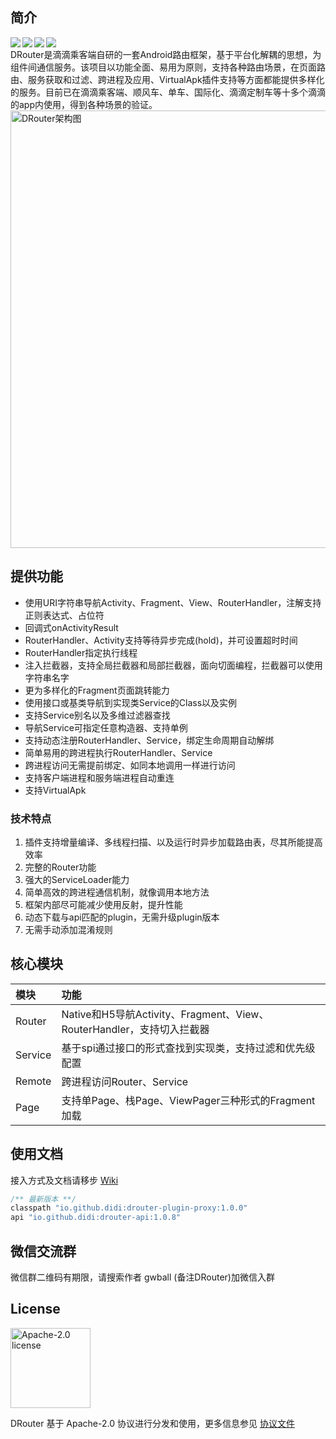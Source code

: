 ## 简介

<div align="center">
 <img src="https://img.shields.io/badge/license-Apache2.0-brightgreen.svg" align=left />
 <img src="https://img.shields.io/badge/drouter--plugin--proxy-1.0.0-red.svg" align=left />
 <img src="https://img.shields.io/badge/drouter--api-1.0.8-blue.svg" align=left />
 <img src="https://img.shields.io/badge/PRs-welcome-brightgreen.svg" align=left />
</div>
<br/>
DRouter是滴滴乘客端自研的一套Android路由框架，基于平台化解耦的思想，为组件间通信服务。该项目以功能全面、易用为原则，支持各种路由场景，在页面路由、服务获取和过滤、跨进程及应用、VirtualApk插件支持等方面都能提供多样化的服务。目前已在滴滴乘客端、顺风车、单车、国际化、滴滴定制车等十多个滴滴的app内使用，得到各种场景的验证。

<img src="https://czp.s3.didiyunapi.com/image/drouter/DRouter_Architecture.jpg" width="700px" align="center" alt="DRouter架构图"/>

## 提供功能

- 使用URI字符串导航Activity、Fragment、View、RouterHandler，注解支持正则表达式、占位符
- 回调式onActivityResult
- RouterHandler、Activity支持等待异步完成(hold)，并可设置超时时间
- RouterHandler指定执行线程
- 注入拦截器，支持全局拦截器和局部拦截器，面向切面编程，拦截器可以使用字符串名字
- 更为多样化的Fragment页面跳转能力
- 使用接口或基类导航到实现类Service的Class以及实例
- 支持Service别名以及多维过滤器查找
- 导航Service可指定任意构造器、支持单例
- 支持动态注册RouterHandler、Service，绑定生命周期自动解绑
- 简单易用的跨进程执行RouterHandler、Service
- 跨进程访问无需提前绑定、如同本地调用一样进行访问
- 支持客户端进程和服务端进程自动重连
- 支持VirtualApk

### 技术特点
1. 插件支持增量编译、多线程扫描、以及运行时异步加载路由表，尽其所能提高效率
2. 完整的Router功能
3. 强大的ServiceLoader能力
4. 简单高效的跨进程通信机制，就像调用本地方法
5. 框架内部尽可能减少使用反射，提升性能
6. 动态下载与api匹配的plugin，无需升级plugin版本
7. 无需手动添加混淆规则

## 核心模块

模块 | 功能
|  :-- | :--  |
Router | Native和H5导航Activity、Fragment、View、RouterHandler，支持切入拦截器
Service | 基于spi通过接口的形式查找到实现类，支持过滤和优先级配置
Remote | 跨进程访问Router、Service
Page | 支持单Page、栈Page、ViewPager三种形式的Fragment加载

## 使用文档

接入方式及文档请移步 [Wiki](https://github.com/didi/DRouter/wiki)

``` java
/** 最新版本 **/
classpath "io.github.didi:drouter-plugin-proxy:1.0.0"
api "io.github.didi:drouter-api:1.0.8"
```

## 微信交流群

微信群二维码有期限，请搜索作者 gwball (备注DRouter)加微信入群

## License

<img alt="Apache-2.0 license" src="https://www.apache.org/img/ASF20thAnniversary.jpg" width="128">

DRouter 基于 Apache-2.0 协议进行分发和使用，更多信息参见 [协议文件](LICENSE)

